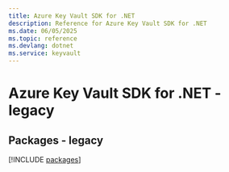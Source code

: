 ```yaml
---
title: Azure Key Vault SDK for .NET
description: Reference for Azure Key Vault SDK for .NET
ms.date: 06/05/2025
ms.topic: reference
ms.devlang: dotnet
ms.service: keyvault
---
```

# Azure Key Vault SDK for .NET - legacy
## Packages - legacy
[!INCLUDE [packages](key-vault-index.md)]
